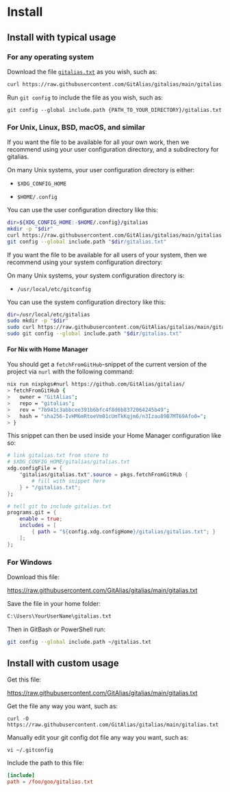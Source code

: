 # Install


## Install with typical usage


### For any operating system

Download the file [`gitalias.txt`](https://raw.githubusercontent.com/GitAlias/gitalias/main/gitalias.txt) as you wish, such as:

```sh
curl https://raw.githubusercontent.com/GitAlias/gitalias/main/gitalias.txt -o gitalias.txt
```

Run `git config` to include the file as you wish, such as:

```shell
git config --global include.path {PATH_TO_YOUR_DIRECTORY}/gitalias.txt
```


### For Unix, Linux, BSD, macOS, and similar

If you want the file to be available for all your own work, then we recommend using your user configuration directory, and a subdirectory for gitalias.

On many Unix systems, your user configuration directory is either:

* `$XDG_CONFIG_HOME`

* `$HOME/.config`

You can use the user configuration directory like this:

```sh
dir=${XDG_CONFIG_HOME:-$HOME/.config}/gitalias
mkdir -p "$dir"
curl https://raw.githubusercontent.com/GitAlias/gitalias/main/gitalias.txt -o "$dir/gitalias.txt"
git config --global include.path "$dir/gitalias.txt"
```

If you want the file to be available for all users of your system, then we recommend using your system configuration directory:

On many Unix systems, your system configuration directory is:

* `/usr/local/etc/gitconfig`

You can use the system configuration directory like this:

```sh
dir=/usr/local/etc/gitalias
sudo mkdir -p "$dir"
sudo curl https://raw.githubusercontent.com/GitAlias/gitalias/main/gitalias.txt -o "$dir/gitalias.txt"
sudo git config --global include.path "$dir/gitalias.txt"
```

#### For Nix with Home Manager

You should get a `fetchFromGitHub`-snippet of the current version of the project via `nurl` with the following command:

```bash
nix run nixpkgs#nurl https://github.com/GitAlias/gitalias/
> fetchFromGitHub {
>   owner = "GitAlias";
>   repo = "gitalias";
>   rev = "7b941c3abbcee391b6bfc4f8d6b8372064245b49";
>   hash = "sha256-IvHM6mRtoeVm01cUmTkKqjm6/n3Izau89B7MT69Afo0=";
> }
```

This snippet can then be used inside your Home Manager configuration like so:

```nix
# link gitalias.txt from store to
# $XDG_CONFIG_HOME/gitalias/gitalias.txt
xdg.configFile = {
    "gitalias/gitalias.txt".source = pkgs.fetchFromGitHub {
        # fill with snippet here
    } + "/gitalias.txt";
};

# tell git to include gitalias.txt
programs.git = {
    enable = true;
    includes = [
        { path = "${config.xdg.configHome}/gitalias/gitalias.txt"; }
    ];
};
```

### For Windows

Download this file:

<https://raw.githubusercontent.com/GitAlias/gitalias/main/gitalias.txt>

Save the file in your home folder: 

```sh
C:\Users\YourUserName\gitalias.txt
```

Then in GitBash or PowerShell run:

```sh
git config --global include.path ~/gitalias.txt
```

## Install with custom usage

Get this file:

<https://raw.githubusercontent.com/GitAlias/gitalias/main/gitalias.txt>

Get the file any way you want, such as:

```shell
curl -O https://raw.githubusercontent.com/GitAlias/gitalias/main/gitalias.txt
```

Manually edit your git config dot file any way you want, such as:

```shell
vi ~/.gitconfig
```

Include the path to this file:

```toml
[include]
path = /foo/goo/gitalias.txt
```
